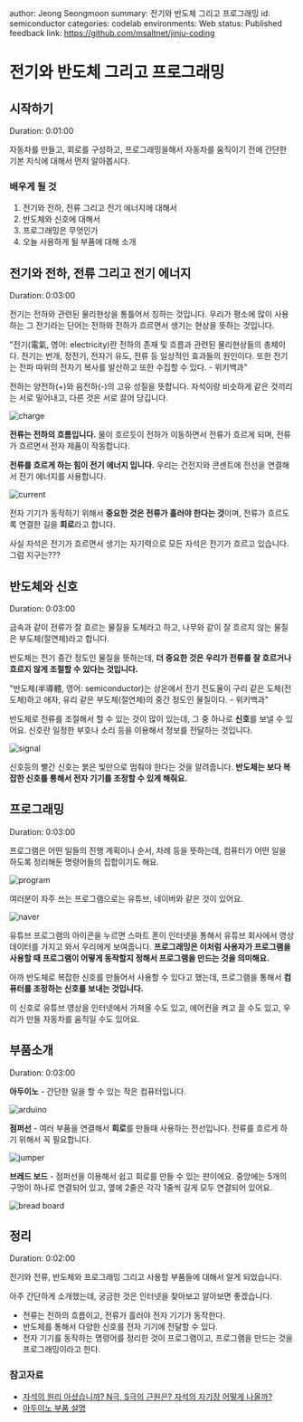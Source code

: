 author: Jeong Seongmoon
summary: 전기와 반도체 그리고 프로그래밍
id: semiconductor
categories: codelab
environments: Web
status: Published
feedback link: https://github.com/msaltnet/jinju-coding

# 전기와 반도체 그리고 프로그래밍

## 시작하기
Duration: 0:01:00

자동차를 만들고, 회로를 구성하고, 프로그래밍을해서 자동차를 움직이기 전에 간단한 기본 지식에 대해서 먼저 알아봅시다.

### 배우게 될 것
1. 전기와 전하, 전류 그리고 전기 에너지에 대해서
1. 반도체와 신호에 대해서
1. 프로그래밍은 무엇인가
1. 오늘 사용하게 될 부품에 대해 소개

## 전기와 전하, 전류 그리고 전기 에너지
Duration: 0:03:00

전기는 전하와 관련된 물리현상을 통틀어서 칭하는 것입니다. 우리가 평소에 많이 사용하는 그 전기라는 단어는 전하와 전하가 흐르면서 생기는 현상을 뜻하는 것입니다.

"전기(電氣, 영어: electricity)란 전하의 존재 및 흐름과 관련된 물리현상들의 총체이다. 전기는 번개, 정전기, 전자기 유도, 전류 등 일상적인 효과들의 원인이다. 또한 전기는 전파 따위의 전자기 복사를 발산하고 또한 수집할 수 있다. - 위키백과"

전하는 양전하(+)와 음전하(-)의 고유 성질을 뜻합니다. 자석이랑 비슷하게 같은 것끼리는 서로 밀어내고, 다른 것은 서로 끌어 당깁니다.

![charge](./img/charge.png)

**전류는 전하의 흐름입니다.** 물이 흐르듯이 전하가 이동하면서 전류가 흐르게 되며, 전류가 흐르면서 전자 제품이 작동합니다.

**전류를 흐르게 하는 힘이 전기 에너지 입니다.** 우리는 건전지와 콘센트에 전선을 연결해서 전기 에너지를 사용합니다.

![current](./img/current.png)

전자 기기가 동작하기 위해서 **중요한 것은 전류가 흘러야 한다는 것**이며, 전류가 흐르도록 연결한 길을 **회로**라고 합니다.

<aside class="positive">
사실 자석은 전기가 흐르면서 생기는 자기력으로 모든 자석은 전기가 흐르고 있습니다. 그럼 지구는???
</aside>

## 반도체와 신호
Duration: 0:03:00

금속과 같이 전류가 잘 흐르는 물질을 도체라고 하고, 나무와 같이 잘 흐르지 않는 물질은 부도체(절연체)라고 합니다.

반도체는 전기 중간 정도인 물질을 뜻하는데, **더 중요한 것은 우리가 전류를 잘 흐르거나 흐르지 않게 조절할 수 있다는 것입니다.**

"반도체(半導體, 영어: semiconductor)는 상온에서 전기 전도율이 구리 같은 도체(전도체)하고 애자, 유리 같은 부도체(절연체)의 중간 정도인 물질이다. - 위키백과"

반도체로 전류를 조절해서 할 수 있는 것이 많이 있는데, 그 중 하나로 **신호**를 보낼 수 있어요. 신호란 일정한 부호나 소리 등을 이용해서 정보를 전달하는 것입니다.

![signal](./img/images.jfif)

신호등의 빨간 신호는 붉은 빛만으로 멈춰야 한다는 것을 알려줍니다. **반도체는 보다 복잡한 신호를 통해서 전자 기기를 조정할 수 있게 해줘요.**

## 프로그래밍
Duration: 0:03:00

프로그램은 어떤 일들의 진행 계획이나 순서, 차례 등을 뜻하는데, 컴퓨터가 어떤 일을 하도록 정리해둔 명령어들의 집합이기도 해요.

![program](./img/program.png)

여러분이 자주 쓰는 프로그램으로는 유튜브, 네이버와 같은 것이 있어요.

![naver](./img/youtube.png)

유튜브 프로그램의 아이콘을 누르면 스마트 폰이 인터넷을 통해서 유튜브 회사에서 영상 데이터를 가지고 와서 우리에게 보여줍니다. **프로그래밍은 이처럼 사용자가 프로그램을 사용할 때 프로그램이 어떻게 동작할지 정해서 프로그램을 만드는 것을 의미해요.**

아까 반도체로 복잡한 신호를 만들어서 사용할 수 있다고 했는데, 프로그램을 통해서 **컴퓨터를 조정하는 신호를 보내는 것입니다.**

이 신호로 유튜브 영상을 인터넷에서 가져올 수도 있고, 에어컨을 켜고 끌 수도 있고, 우리가 만들 자동차를 움직일 수도 있어요.

## 부품소개
Duration: 0:03:00

**아두이노** - 간단한 일을 할 수 있는 작은 컴퓨터입니다.

![arduino](./img/arduino.png)

**점퍼선** - 여러 부품을 연결해서 **회로**를 만들때 사용하는 전선입니다. 전류를 흐르게 하기 위해서 꼭 필요합니다.

![jumper](./img/jumper.jpg)

**브레드 보드** - 점퍼선을 이용해서 쉽고 회로를 만들 수 있는 판이에요. 중앙에는 5개의 구멍이 하나로 연결되어 있고, 옆에 2줄은 각각 1줄씩 길게 모두 연결되어 있어요.

![bread board](./img/bb.png)

## 정리
Duration: 0:02:00

전기와 전류, 반도체와 프로그래밍 그리고 사용할 부품들에 대해서 알게 되었습니다.

아주 간단하게 소개했는데, 궁금한 것은 인터넷을 찾아보고 알아보면 좋겠습니다.

- 전류는 전하의 흐름이고, 전류가 흘러야 전자 기기가 동작한다.
- 반도체를 통해서 다양한 신호를 전자 기기에 전달할 수 있다.
- 전자 기기를 동작하는 명령어를 정리한 것이 프로그램이고, 프로그램을 만드는 것을 프로그래밍이라고 한다.

### 참고자료
- [자석의 원리 아셨습니까? N극, S극의 근원은? 자석의 자기장 어떻게 나올까?](https://www.youtube.com/watch?v=FU29W6B1eeE)
- [아두이노 부품 설명](https://edu.goorm.io/learn/lecture/203/%ED%95%9C-%EB%88%88%EC%97%90-%EB%81%9D%EB%82%B4%EB%8A%94-%EC%95%84%EB%91%90%EC%9D%B4%EB%85%B8-%EA%B8%B0%EC%B4%88/lesson/6063/%EB%B6%80%ED%92%88-%EC%84%A4%EB%AA%85-%EA%B8%B0%EC%B4%88)
